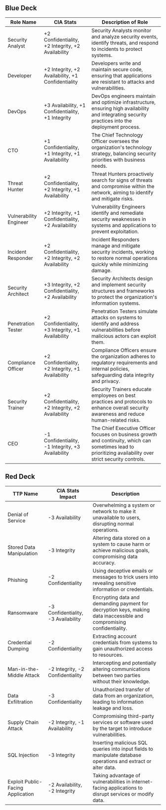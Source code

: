 ## Blue Deck

| Role Name          | CIA Stats                  | Description of Role                                                                                         |
|--------------------|----------------------------|------------------------------------------------------------------------------------------------------------|
| Security Analyst   | +2 Confidentiality, +2 Integrity, +2 Availability | Security Analysts monitor and analyze security events, identify threats, and respond to incidents to protect systems.|
| Developer          | +2 Integrity, +2 Availability, +1 Confidentiality | Developers write and maintain secure code, ensuring that applications are resistant to attacks and vulnerabilities. |
| DevOps             | +3 Availability, +1 Confidentiality, +1 Integrity  | DevOps engineers maintain and optimize infrastructure, ensuring high availability and integrating security practices into the deployment process. |
| CTO                | +1 Confidentiality, +1 Integrity, +1 Availability  | The Chief Technology Officer oversees the organization's technology strategy, balancing security priorities with business needs. |
| Threat Hunter      | +2 Confidentiality, +2 Integrity, +1 Availability  | Threat Hunters proactively search for signs of threats and compromise within the network, aiming to identify and mitigate risks. |
| Vulnerability Engineer | +2 Integrity, +1 Confidentiality, +2 Availability | Vulnerability Engineers identify and remediate security weaknesses in systems and applications to prevent exploitation. |
| Incident Responder | +2 Confidentiality, +2 Integrity, +2 Availability | Incident Responders manage and mitigate security incidents, working to restore normal operations quickly while minimizing damage. |
| Security Architect | +3 Integrity, +2 Confidentiality, +2 Availability  | Security Architects design and implement security structures and frameworks to protect the organization's information systems. |
| Penetration Tester | +2 Confidentiality, +3 Integrity, +1 Availability  | Penetration Testers simulate attacks on systems to identify and address vulnerabilities before malicious actors can exploit them. |
| Compliance Officer | +2 Confidentiality, +2 Integrity, +1 Availability  | Compliance Officers ensure the organization adheres to regulatory requirements and internal policies, safeguarding data integrity and privacy. |
| Security Trainer   | +2 Confidentiality, +2 Integrity, +2 Availability  | Security Trainers educate employees on best practices and protocols to enhance overall security awareness and reduce human-related risks. |
| CEO                | -1 Confidentiality, -1 Integrity, +3 Availability  | The Chief Executive Officer focuses on business growth and continuity, which can sometimes lead to prioritizing availability over strict security controls. |

## Red Deck

| TTP Name                | CIA Stats Impact        | Description                                                                                                  |
|-------------------------|-------------------------|-------------------------------------------------------------------------------------------------------------|
| Denial of Service       | -3 Availability         | Overwhelming a system or network to make it unavailable to users, disrupting normal operations.              |
| Stored Data Manipulation| -3 Integrity            | Altering data stored on a system to cause harm or achieve malicious goals, compromising data accuracy.       |
| Phishing                | -2 Confidentiality      | Using deceptive emails or messages to trick users into revealing sensitive information or credentials.       |
| Ransomware              | -3 Confidentiality, -3 Availability | Encrypting data and demanding payment for decryption keys, making data inaccessible and compromising confidentiality. |
| Credential Dumping      | -2 Confidentiality      | Extracting account credentials from systems to gain unauthorized access to resources.                       |
| Man-in-the-Middle Attack| -2 Integrity, -2 Confidentiality | Intercepting and potentially altering communications between two parties without their knowledge.            |
| Data Exfiltration       | -3 Confidentiality      | Unauthorized transfer of data from an organization, leading to information leakage and loss.                 |
| Supply Chain Attack     | -2 Integrity, -1 Availability | Compromising third-party services or software used by the target to introduce vulnerabilities.              |
| SQL Injection           | -3 Integrity            | Inserting malicious SQL queries into input fields to manipulate database operations and extract or alter data.|
| Exploit Public-Facing Application | -2 Availability, -2 Integrity | Taking advantage of vulnerabilities in internet-facing applications to disrupt services or modify data.      |
